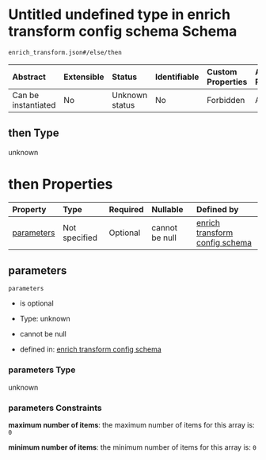 # Untitled undefined type in enrich transform config schema Schema

```txt
enrich_transform.json#/else/then
```



| Abstract            | Extensible | Status         | Identifiable | Custom Properties | Additional Properties | Access Restrictions | Defined In                                                                      |
| :------------------ | :--------- | :------------- | :----------- | :---------------- | :-------------------- | :------------------ | :------------------------------------------------------------------------------ |
| Can be instantiated | No         | Unknown status | No           | Forbidden         | Allowed               | none                | [enrich\_transform.json\*](../out/enrich_transform.json "open original schema") |

## then Type

unknown

# then Properties

| Property                  | Type          | Required | Nullable       | Defined by                                                                                                                                     |
| :------------------------ | :------------ | :------- | :------------- | :--------------------------------------------------------------------------------------------------------------------------------------------- |
| [parameters](#parameters) | Not specified | Optional | cannot be null | [enrich transform config schema](enrich_transform-else-then-properties-parameters.md "enrich_transform.json#/else/then/properties/parameters") |

## parameters



`parameters`

* is optional

* Type: unknown

* cannot be null

* defined in: [enrich transform config schema](enrich_transform-else-then-properties-parameters.md "enrich_transform.json#/else/then/properties/parameters")

### parameters Type

unknown

### parameters Constraints

**maximum number of items**: the maximum number of items for this array is: `0`

**minimum number of items**: the minimum number of items for this array is: `0`
